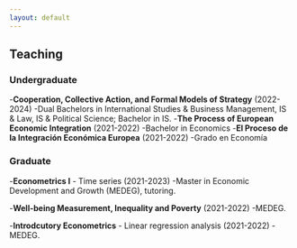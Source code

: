 ```yaml
---
layout: default
---
```


## Teaching

### Undergraduate

-**Cooperation, Collective Action, and Formal Models of Strategy** (2022-2024)
  -Dual Bachelors in International Studies & Business Management, IS & Law, IS & Political Science; Bachelor in IS.
-**The Process of European Economic Integration** (2021-2022)
  -Bachelor in Economics
-**El Proceso de la Integración Económica Europea** (2021-2022)
  -Grado en Economía
  
### Graduate

-**Econometrics I** - Time series (2021-2023)
  -Master in Economic Development and Growth (MEDEG), tutoring.

-**Well-being Measurement, Inequality and Poverty** (2021-2022)
  -MEDEG.

-**Introdcutory Econometrics** - Linear regression analysis (2021-2022)
  -MEDEG.


<!--#### Past courses-->
